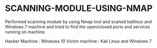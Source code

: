 # SCANNING-MODULE-USING-NMAP 
Performed scanning module by using Nmap tool and scaned kalilinux and
Windows 7 machine and tried to find the open/closed ports and services running on machine.

Hacker Machine : Windows 10
Victim machine : Kali Linux and Windows  7
